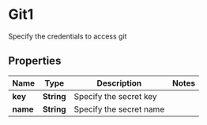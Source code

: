 

# Git1

Specify the credentials to access git

## Properties

| Name | Type | Description | Notes |
|------------ | ------------- | ------------- | -------------|
|**key** | **String** | Specify the secret key |  |
|**name** | **String** | Specify the secret name |  |



